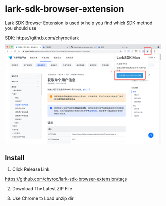 # lark-sdk-browser-extension
Lark SDK Browser Extension is used to help you find which SDK method you should use

SDK: https://github.com/chyroc/lark

![](./screenshots/image.png)

## Install

1. Click Release Link
   
https://github.com/chyroc/lark-sdk-browser-extension/tags

2. Download The Latest ZIP File

3. Use Chrome to Load unzip dir
